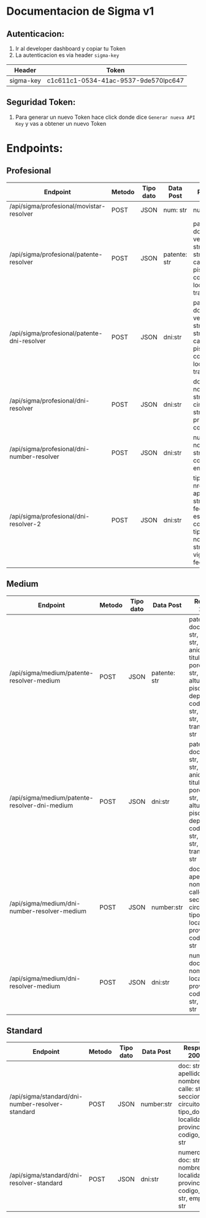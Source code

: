 # Documentacion de Sigma v1

## Autenticacion:
1. Ir al developer dashboard y copiar tu Token
2. La autenticacion es via header `sigma-key` 

| Header | Token |
| ------------- | -------------
sigma-key |c1c611c1-0534-41ac-9537-9de570lpc647 

## Seguridad Token:
1. Para generar un nuevo Token hace click donde dice `Generar nueva API Key` y vas a obtener un nuevo Token

# Endpoints:

## Profesional
| Endpoint | Metodo | Tipo dato | Data Post | Respuesta 200 OK | Respuesta 400 | Rate Limit
| ------------- | ------------- | ------------- | ------------- | ------------- | ------------- | ------------- |
/api/sigma/profesional/movistar-resolver | POST | JSON | num: str | num: str, email: str | dict: error | Ilimitado
/api/sigma/profesional/patente-resolver | POST | JSON | patente: str | patente: str, documento: str, vehiculo: str, marca: str, anio: str, titular: str, porcentaje: str, calle: str, altura: str, piso: str, depto: str, codigo_postal: str, localidad: str, transferencia: str | dict: error | Ilimitado
/api/sigma/profesional/patente-dni-resolver | POST | JSON | dni:str | patente: str, documento: str, vehiculo: str, marca: str, anio: str, titular: str, porcentaje: str, calle: str, altura: str, piso: str, depto: str, codigo_postal: str, localidad: str, transferencia: str | dict: error | Ilimitado
/api/sigma/profesional/dni-resolver | POST | JSON | dni:str | doc: str, apellido: str, nombres: str, calle: str, seccion: str, circuito: str, tipo_doc: str, localidad: str, provincia: str, codigo_postal: str | dict: error | Ilimitado
/api/sigma/profesional/dni-number-resolver | POST | JSON | dni:str | numero: str, doc: str, nombre: str, localidad: str, provincia: str, codigo_postal: str, empresa: str | dict: error | Ilimitado
/api/sigma/profesional/dni-resolver-2 | POST | JSON | dni:str | tipoDocumento: str, nroDocumento: str, apellido: str, nombre: str, sexo: str, fechaNacimiento:str, estadoCivil: str, cobertura: list => tipoCobertura: str, nombreObraSocial: str, rnos: str, vigenciaDesde: str, fechaActualizacion:str | dict: error | Ilimitado

## Medium
| Endpoint | Metodo | Tipo dato | Data Post | Respuesta 200 OK | Respuesta 400 | Rate Limit
| ------------- | ------------- | ------------- | ------------- | ------------- | ------------- | ------------- |
/api/sigma/medium/patente-resolver-medium | POST | JSON | patente: str | patente: str, documento: str, vehiculo: str, marca: str, anio: str, titular: str, porcentaje: str, calle: str, altura: str, piso: str, depto: str, codigo_postal: str, localidad: str, transferencia: str | dict: error | 15 consultas / 30 minutos
/api/sigma/medium/patente-resolver-dni-medium | POST | JSON | dni:str | patente: str, documento: str, vehiculo: str, marca: str, anio: str, titular: str, porcentaje: str, calle: str, altura: str, piso: str, depto: str, codigo_postal: str, localidad: str, transferencia: str | dict: error | 15 consultas / 30 minutos
/api/sigma/medium/dni-number-resolver-medium | POST | JSON | number:str | doc: str, apellido: str, nombres: str, calle: str, seccion: str, circuito: str, tipo_doc: str, localidad: str, provincia: str, codigo_postal: str | dict: error | 15 consultas / 30 minutos
/api/sigma/medium/dni-resolver-medium | POST | JSON | dni:str | numero: str, doc: str, nombre: str, localidad: str, provincia: str, codigo_postal: str, empresa: str | dict: error | 15 consultas / 30 minutos

## Standard
| Endpoint | Metodo | Tipo dato | Data Post | Respuesta 200 OK | Respuesta 400 | Rate Limit
| ------------- | ------------- | ------------- | ------------- | ------------- | ------------- | ------------- |
/api/sigma/standard/dni-number-resolver-standard| POST | JSON | number:str | doc: str, apellido: str, nombres: str, calle: str, seccion: str, circuito: str, tipo_doc: str, localidad: str, provincia: str, codigo_postal: str | dict: error | 15 consultas / 30 minutos
/api/sigma/standard/dni-resolver-standard | POST | JSON | dni:str | numero: str, doc: str, nombre: str, localidad: str, provincia: str, codigo_postal: str, empresa: str | dict: error | 15 consultas / 30 minutos
